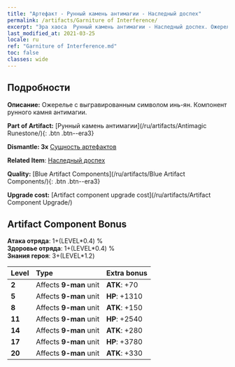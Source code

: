 ```yaml
---
title: "Артефакт - Рунный камень антимагии - Наследный доспех"
permalink: /artifacts/Garniture of Interference/
excerpt: "Эра хаоса  Рунный камень антимагии - Наследный доспех. Ожерелье с выгравированным символом инь-ян. Компонент рунного камня антимагии."
last_modified_at: 2021-03-25
locale: ru
ref: "Garniture of Interference.md"
toc: false
classes: wide
---
```




## Подробности

 **Описание:** Ожерелье с выгравированным символом инь-ян. Компонент рунного камня антимагии.

 **Part of Artifact:** [Рунный камень антимагии](/ru/artifacts/Antimagic Runestone/){: .btn .btn--era3}

 **Dismantle: 3x** [Сущность артефактов](/ru/Items/con_905/)

 **Related Item**: [Наследный доспех](/ru/Items/art_118/)

 **Quality:** [Blue Artifact Components](/ru/artifacts/Blue Artifact Components/){: .btn .btn--era3}

 **Upgrade cost:** [Artifact component upgrade cost](/ru/artifacts/Artifact Component Upgrade/)

## Artifact Component Bonus

  **Атака отряда**: 1+(LEVEL\*0.4) %<br/>**Здоровье отряда**: 1+(LEVEL\*0.4) %<br/>**Знания героя**: 3+(LEVEL\*1.2)

  |  Level  | Type |    Extra bonus  | 
  |:--------|:-----|:----------------| 
  | **2** | Affects **9-man** unit | **ATK**: +70 | 
  | **5** | Affects **9-man** unit | **HP**: +1310 | 
  | **8** | Affects **9-man** unit | **ATK**: +150 | 
  | **11** | Affects **9-man** unit | **HP**: +2540 | 
  | **14** | Affects **9-man** unit | **ATK**: +280 | 
  | **17** | Affects **9-man** unit | **HP**: +3780 | 
  | **20** | Affects **9-man** unit | **ATK**: +330 | 
